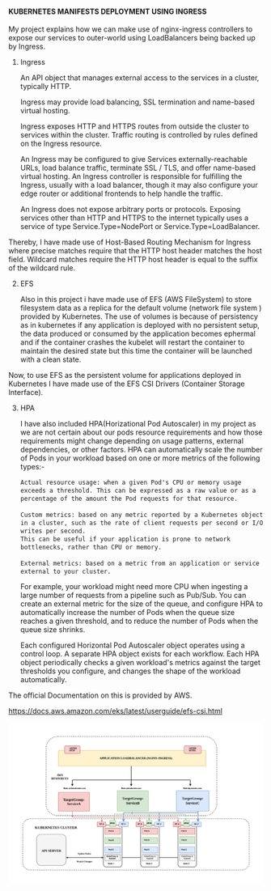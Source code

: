 #### KUBERNETES MANIFESTS DEPLOYMENT USING INGRESS

My project explains how we can make use of nginx-ingress controllers to expose our services to outer-world using LoadBalancers being backed up by Ingress.

1. Ingress

   An API object that manages external access to the services in a cluster, typically HTTP.

   Ingress may provide load balancing, SSL termination and name-based virtual hosting.

   Ingress exposes HTTP and HTTPS routes from outside the cluster to services within the cluster. Traffic routing is controlled by rules defined on the Ingress resource.

   An Ingress may be configured to give Services externally-reachable URLs, load balance traffic, terminate SSL / TLS, and offer name-based virtual hosting. An Ingress controller is responsible for fulfilling the Ingress, usually with a load balancer, though it may also configure your edge router or additional frontends to help handle the traffic.

   An Ingress does not expose arbitrary ports or protocols. Exposing services other than HTTP and HTTPS to the internet typically uses a service of type Service.Type=NodePort or Service.Type=LoadBalancer.

Thereby, I have made use of Host-Based Routing Mechanism for Ingress where precise matches require that the HTTP host header matches the host field. Wildcard matches require the HTTP host header is equal to the suffix of the wildcard rule.

2. EFS

   Also in this project i have made use of EFS (AWS FileSystem) to store filesystem data as a replica for the default volume (network file system ) provided by Kubernetes. The use of volumes is because of persistency as in kubernetes if any application is deployed with no persistent setup, the data produced or consumed by the application becomes ephermal and if the container crashes the kubelet will restart the container to maintain the desired state but this time the container will be launched with a clean state.

Now, to use EFS as the persistent volume for applications deployed in Kubernetes I have made use of the EFS CSI Drivers (Container Storage Interface).

3.  HPA

    I have also included HPA(Horizational Pod Autoscaler) in my project as we are not certain about our pods resource requirements and how those requirements might change depending on usage patterns, external dependencies, or other factors. HPA can automatically scale the number of Pods in your workload based on one or more metrics of the following types:-

        Actual resource usage: when a given Pod's CPU or memory usage exceeds a threshold. This can be expressed as a raw value or as a percentage of the amount the Pod requests for that resource.

        Custom metrics: based on any metric reported by a Kubernetes object in a cluster, such as the rate of client requests per second or I/O writes per second.
        This can be useful if your application is prone to network bottlenecks, rather than CPU or memory.

        External metrics: based on a metric from an application or service external to your cluster.

    For example, your workload might need more CPU when ingesting a large number of requests from a pipeline such as Pub/Sub. You can create an external metric for the size of the queue, and configure HPA to automatically increase the number of Pods when the queue size reaches a given threshold, and to reduce the number of Pods when the queue size shrinks.

    Each configured Horizontal Pod Autoscaler object operates using a control loop. A separate HPA object exists for each workflow. Each HPA object periodically checks a given workload's metrics against the target thresholds you configure, and changes the shape of the workload automatically.

The official Documentation on this is provided by AWS.

https://docs.aws.amazon.com/eks/latest/userguide/efs-csi.html

![alt-text](https://github.com/Abhishek010397/Kubernetes-route/blob/master/Route.png)
